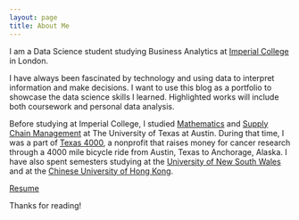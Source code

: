 ```yaml
---
layout: page
title: About Me
---
```


I am a Data Science student studying Business Analytics at [Imperial College](https://wwwf.imperial.ac.uk/business-school/programmes/msc-business-analytics/) in London. 

I have always been fascinated by technology and using data to interpret information and make decisions. I want to use this blog as a portfolio to showcase the data science skills I learned. Highlighted works will include both coursework and personal data analysis. 

Before studying at Imperial College, I studied [Mathematics](https://www.ma.utexas.edu/) and [Supply Chain Management](https://www.mccombs.utexas.edu/Departments/IROM) at The University of Texas at Austin. During that time, I was a part of [Texas 4000](http://www.texas4000.org/), a nonprofit that raises money for cancer research through a 4000 mile bicycle ride from Austin, Texas to Anchorage, Alaska. I have also spent semesters studying at the [University of New South Wales](https://www.unsw.edu.au/) and at the [Chinese University of Hong Kong](http://www.cuhk.edu.hk/english/index.html). 

[Resume](/assets/downloads/resume.pdf)

Thanks for reading!
